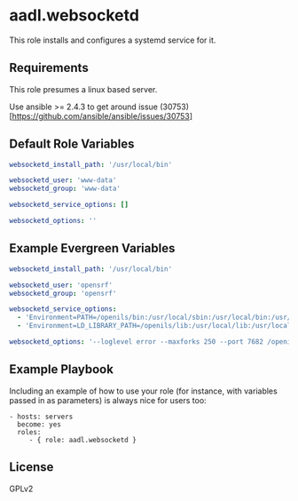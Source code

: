 aadl.websocketd
=========

This role installs and configures a systemd service for it.

Requirements
------------

This role presumes a linux based server.

Use ansible >= 2.4.3 to get around issue (30753)[https://github.com/ansible/ansible/issues/30753]

Default Role Variables
--------------

```yaml
websocketd_install_path: '/usr/local/bin'

websocketd_user: 'www-data'
websocketd_group: 'www-data'

websocketd_service_options: []

websocketd_options: ''
```

Example Evergreen Variables
--------------

```yaml
websocketd_install_path: '/usr/local/bin'

websocketd_user: 'opensrf'
websocketd_group: 'opensrf'

websocketd_service_options:
  - 'Environment=PATH=/openils/bin:/usr/local/sbin:/usr/local/bin:/usr/sbin:/usr/bin:/sbin:/bin'
  - 'Environment=LD_LIBRARY_PATH=/openils/lib:/usr/local/lib:/usr/local/lib/dbd:$LD_LIBRARY_PATH'

websocketd_options: '--loglevel error --maxforks 250 --port 7682 /openils/bin/osrf-websocket-stdio'
```

Example Playbook
----------------

Including an example of how to use your role (for instance, with variables
passed in as parameters) is always nice for users too:

    - hosts: servers
      become: yes
      roles:
         - { role: aadl.websocketd }

License
-------

GPLv2

